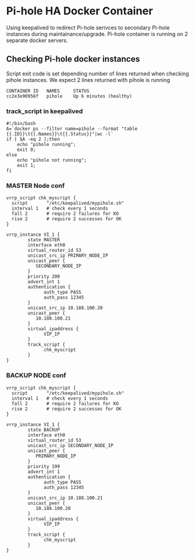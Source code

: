 # Pi-hole HA Docker Container

Using keepalived to redirect Pi-hole serivces to secondary Pi-hole instances during maintainance/upgrade. Pi-hole container is running on 2 separate docker servers.

## Checking Pi-hole docker instances
Script exit code is set depending number of lines returned when checking pihole instances. We expect 2 lines returned with pihole is running
```
CONTAINER ID   NAMES     STATUS
cc2e3e90956f   pihole    Up 6 minutes (healthy)
```


### track_script in keepalived
```
#!/bin/bash
A=`docker ps --filter name=pihole --format "table {{.ID}}\t{{.Names}}\t{{.Status}}"|wc -l`
if [ $A -eq 2 ];then
    echo "pihole running";
    exit 0;
else
    echo "pihole not running";
    exit 1;
fi
```

### MASTER Node conf

```
vrrp_script chk_myscript {
  script       "/etc/keepalived/mypihole.sh"
  interval 1   # check every 1 seconds
  fall 2       # require 2 failures for KO
  rise 2       # require 2 successes for OK
}

vrrp_instance VI_1 {
        state MASTER
        interface eth0
        virtual_router_id 53
        unicast_src_ip PRIMARY_NODE_IP
        unicast_peer {
           SECONDARY_NODE_IP
        }
        priority 200
        advert_int 1
        authentication {
              auth_type PASS
              auth_pass 12345
        }
        unicast_src_ip 10.188.100.20
        unicast_peer {
           10.188.100.21
        }
        virtual_ipaddress {
              VIP_IP
        }
        track_script {
              chk_myscript
        }
}
```


### BACKUP NODE conf

```
vrrp_script chk_myscript {
  script       "/etc/keepalived/mypihole.sh"
  interval 1   # check every 1 seconds
  fall 2       # require 2 failures for KO
  rise 2       # require 2 successes for OK
}

vrrp_instance VI_1 {
        state BACKUP
        interface eth0
        virtual_router_id 53
        unicast_src_ip SECONDARY_NODE_IP
        unicast_peer {
           PRIMARY_NODE_IP
        }
        priority 199
        advert_int 1
        authentication {
              auth_type PASS
              auth_pass 12345
        }
        unicast_src_ip 10.188.100.21
        unicast_peer {
           10.188.100.20
        }
        virtual_ipaddress {
              VIP_IP
        }
        track_script {
              chk_myscript
        }
}
```
